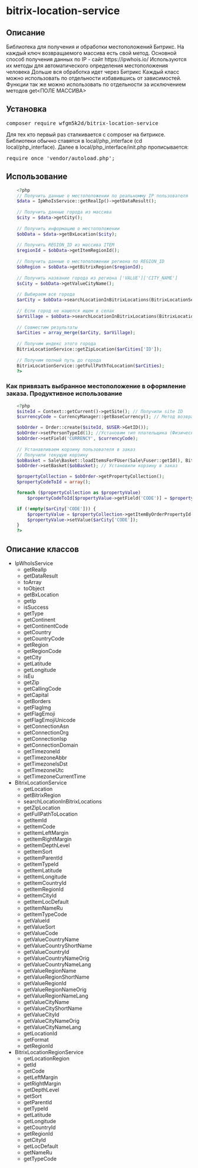 # bitrix-location-service

<h2> Описание </h2>
<p>
  Библиотека для получения и обработки местоположений Битрикс. На каждый ключ возвращаемого массива есть свой метод.
  Основной способ получения данных по IP - сайт https://ipwhois.io/
  Используются их методы для автоматического определения местоположения человека
  Дольше вся обработка идет через Битрикс
  Каждый класс можно использовать по отдельности избавившись от зависимостей. Функции так же можно использовать по отдельности за исключением методов get<ПОЛЕ МАССИВА>
</p>
<h2>Установка</h2>

<pre>composer require wfgm5k2d/bitrix-location-service</pre>
<p>
Для тех кто первый раз сталкивается с composer на битриксе. Библиотеки обычно ставятся в local/php_interface (cd local/php_interface). Далее в local/php_interface/init.php прописывается:
</p>
<pre>require_once 'vendor/autoload.php';</pre>

<h2>Использование</h2>

```php
    <?php 
    // Получить данные о местоположении по реальномму IP пользователя
    $data = IpWhoIsService::getRealIp()->getDataResult();
    
    // Получить данные города из массива
    $city = $data->getCity();
    
    // Получить информацию о местоположении
    $obData = $data->getBxLocation($city);
    
    // Получить REGION_ID из массива ITEM
    $regionId = $obData->getItemRegionId();
    
    // Получить данные о местоположении региона по REGION_ID
    $obRegion = $obData->getBitrixRegion($regionId);
    
    // Получить название города из региона ['VALUE']['CITY_NAME']
    $sCity = $obData->getValueCityName();
    
    // Выбираем все города
    $arCity = $obData->searchLocationInBitrixLocations(BitrixLocationService::TYPE_CITY, $sCity);
    
    // Если город не нашелся ищем в селах
    $arVillage = $obData->searchLocationInBitrixLocations(BitrixLocationService::TYPE_VILLAGE, $sCity);
    
    // Совместим результаты
    $arCities = array_merge($arCity, $arVillage);
    
    // Получим индекс этого города
    BitrixLocationService::getZipLocation($arCities['ID']);
    
    // Получим полный путь до города
    BitrixLocationService::getFullPathToLocation($arCities);
    ?>
```

### Как привязать выбранное местоположение в оформление заказа. Продуктивное использование

```php
    <?php 
    $siteId = Context::getCurrent()->getSite(); // Получили site ID
    $currencyCode = CurrencyManager::getBaseCurrency(); // Метод возвращает код базовой валюты

    $obOrder = Order::create($siteId, $USER->GetID());
    $obOrder->setPersonTypeId(1); //Установим тип плательщика (Физическое лицо)
    $obOrder->setField('CURRENCY', $currencyCode);
    
    // Устанавливаем корзину пользователя в заказ
    // Получили текущую корзину
    $obBasket = Sale\Basket::loadItemsForFUser(Sale\Fuser::getId(), Bitrix\Main\Context::getCurrent()->getSite())->getBasket(); 
    $obOrder->setBasket($obBasket); // Установили корзину в заказ

    $propertyCollection = $obOrder->getPropertyCollection();
    $propertyCodeToId = array();

    foreach ($propertyCollection as $propertyValue)
        $propertyCodeToId[$propertyValue->getField('CODE')] = $propertyValue->getField('ORDER_PROPS_ID');

    if (!empty($arCity['CODE'])) {
        $propertyValue = $propertyCollection->getItemByOrderPropertyId($propertyCodeToId['LOCATION']);
        $propertyValue->setValue($arCity['CODE']);
    }
    ?>
```

## Описание классов
- IpWhoIsService
    - getRealIp
    - getDataResult
    - toArray
    - toObject
    - getBxLocation
    - getIp
    - isSuccess
    - getType
    - getContinent
    - getContinentCode
    - getCountry
    - getCountryCode
    - getRegion
    - getRegionCode
    - getCity
    - getLatitude
    - getLongitude
    - isEu
    - getZip
    - getCallingCode
    - getCapital
    - getBorders
    - getFlagImg
    - getFlagEmoji
    - getFlagEmojiUnicode
    - getConnectionAsn
    - getConnectionOrg
    - getConnectionIsp
    - getConnectionDomain
    - getTimezoneId
    - getTimezoneAbbr
    - getTimezoneIsDst
    - getTimezoneUtc
    - getTimezoneCurrentTime
- BitrixLocationService
    - getLocation
    - getBitrixRegion
    - searchLocationInBitrixLocations
    - getZipLocation
    - getFullPathToLocation
    - getItemId
    - getItemCode
    - getItemLeftMargin
    - getItemRightMargin
    - getItemDepthLevel
    - getItemSort
    - getItemParentId
    - getItemTypeId
    - getItemLatitude
    - getItemLongitude
    - getItemCountryId
    - getItemRegionId
    - getItemCityId
    - getItemLocDefault
    - getItemNameRu
    - getItemTypeCode
    - getValueId
    - getValueSort
    - getValueCode
    - getValueCountryName
    - getValueCountryShortName
    - getValueCountryId
    - getValueCountryNameOrig
    - getValueCountryNameLang
    - getValueRegionName
    - getValueRegionShortName
    - getValueRegionId
    - getValueRegionNameOrig
    - getValueRegionNameLang
    - getValueCityName
    - getValueCityShortName
    - getValueCityId
    - getValueCityNameOrig
    - getValueCityNameLang
    - getLocationId
    - getFormat
    - getRegionId
- BitrixLocationRegionService
    - getLocationRegion
    - getId
    - getCode
    - getLeftMargin
    - getRightMargin
    - getDepthLevel
    - getSort
    - getParentId
    - getTypeId
    - getLatitude
    - getLongitude
    - getCountryId
    - getRegionId
    - getCityId
    - getLocDefault
    - getNameRu
    - getTypeCode
